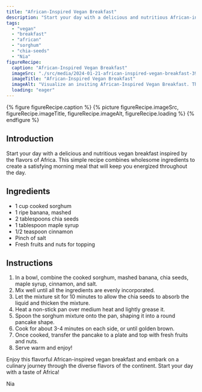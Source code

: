 ```yaml
---
title: "African-Inspired Vegan Breakfast"
description: "Start your day with a delicious and nutritious African-inspired vegan breakfast. This recipe features cooked sorghum combined with mashed banana, chia seeds, and warming spices. Top it off with fresh fruits and nuts for a wholesome and satisfying start to your morning."
tags:
  - "vegan"
  - "breakfast"
  - "african"
  - "sorghum"
  - "chia-seeds"
  - "Nia"
figureRecipe: 
  caption: "African-Inspired Vegan Breakfast"
  imageSrc: "./src/media/2024-01-21-african-inspired-vegan-breakfast-3930.png"
  imageTitle: "African-Inspired Vegan Breakfast"
  imageAlt: "Visualize an inviting African-Inspired Vegan Breakfast. The centerpiece of the breakfast table is a golden brown sorghum pancake, slightly crispy on the outside and fluffy inside. A ripe banana has been mashed and spread on top, and chia seeds are sprinkled over, adding a pop of color and texture. Maple syrup is drizzling over the entire dish, with a sprinkle of cinnamon lending aromatic accents. The dish is trimmed with an assortment of fresh, juicy fruits such as mangoes, berries, and tropical fruits, along with crunchy walnuts, almonds, and pistachios. The entire setting infused with the rich colors, aromas, and tantalizing ingredients bring to life the unique flavors and the traditional, innovative culinary culture of Africa."
  loading: "eager"
---
```


{% figure figureRecipe.caption %}
{% picture figureRecipe.imageSrc, figureRecipe.imageTitle, figureRecipe.imageAlt, figureRecipe.loading %}
{% endfigure %}

## Introduction

Start your day with a delicious and nutritious vegan breakfast inspired by the flavors of Africa. This simple recipe combines wholesome ingredients to create a satisfying morning meal that will keep you energized throughout the day.

## Ingredients

- 1 cup cooked sorghum
- 1 ripe banana, mashed
- 2 tablespoons chia seeds
- 1 tablespoon maple syrup
- 1/2 teaspoon cinnamon
- Pinch of salt
- Fresh fruits and nuts for topping

## Instructions

1. In a bowl, combine the cooked sorghum, mashed banana, chia seeds, maple syrup, cinnamon, and salt.
2. Mix well until all the ingredients are evenly incorporated.
3. Let the mixture sit for 10 minutes to allow the chia seeds to absorb the liquid and thicken the mixture.
4. Heat a non-stick pan over medium heat and lightly grease it.
5. Spoon the sorghum mixture onto the pan, shaping it into a round pancake shape.
6. Cook for about 3-4 minutes on each side, or until golden brown.
7. Once cooked, transfer the pancake to a plate and top with fresh fruits and nuts.
8. Serve warm and enjoy!

Enjoy this flavorful African-inspired vegan breakfast and embark on a culinary journey through the diverse flavors of the continent. Start your day with a taste of Africa!

Nia

